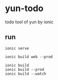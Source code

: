 # yun-todo
todo tool of yun by ionic


## run

```
ionic serve

ionic build web --prod

ionic build
ionic build --prod
ionic build --watch

```
